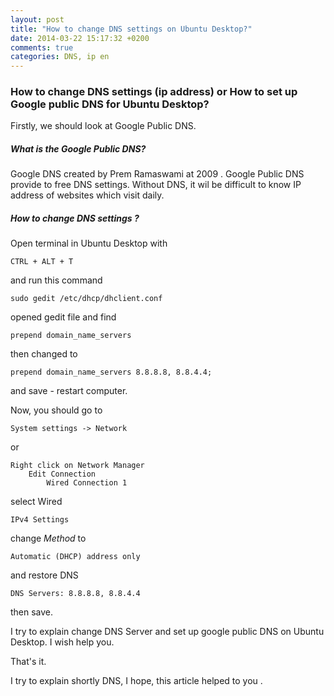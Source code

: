 ```yaml
---
layout: post
title: "How to change DNS settings on Ubuntu Desktop?"
date: 2014-03-22 15:17:32 +0200
comments: true
categories: DNS, ip en
---
```


### How to change DNS settings (ip address) or How to set up Google public DNS for Ubuntu Desktop?

Firstly, we should look at Google Public DNS.

##### What is the Google Public DNS?

Google DNS created by Prem Ramaswami at 2009 . Google Public DNS provide to free DNS settings.
Without DNS, it wil be difficult to know IP address of websites which visit daily.

<!-- more -->

##### How to change DNS settings ?

Open terminal in Ubuntu Desktop with

    CTRL + ALT + T

and run this command

    sudo gedit /etc/dhcp/dhclient.conf

opened gedit file and find

    prepend domain_name_servers

then changed to

    prepend domain_name_servers 8.8.8.8, 8.8.4.4;

and save - restart computer.

Now, you should go to

    System settings -> Network

or

    Right click on Network Manager
        Edit Connection
            Wired Connection 1


select Wired

    IPv4 Settings

change *Method* to

    Automatic (DHCP) address only

and restore DNS

    DNS Servers: 8.8.8.8, 8.8.4.4

then save.

I try to explain change DNS Server and set up google public DNS on Ubuntu Desktop. I wish help you.

That's it.

I try to explain shortly DNS, I hope, this article helped to you .
